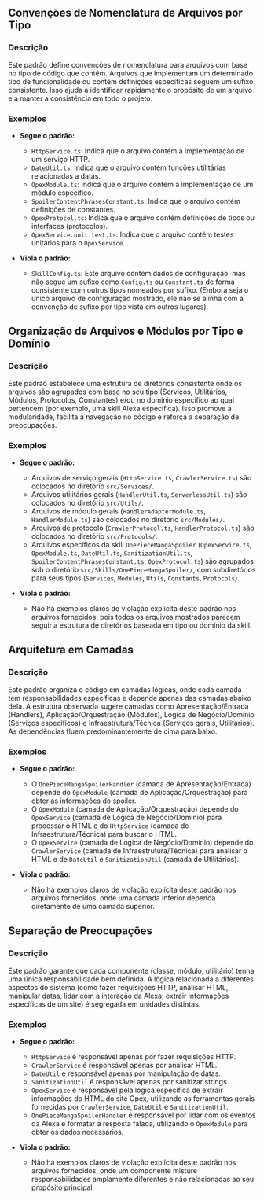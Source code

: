 ## Convenções de Nomenclatura de Arquivos por Tipo

### Descrição

Este padrão define convenções de nomenclatura para arquivos com base no tipo de código que contêm. Arquivos que implementam um determinado tipo de funcionalidade ou contêm definições específicas seguem um sufixo consistente. Isso ajuda a identificar rapidamente o propósito de um arquivo e a manter a consistência em todo o projeto.

### Exemplos

- **Segue o padrão:**
  - `HttpService.ts`: Indica que o arquivo contém a implementação de um serviço HTTP.
  - `DateUtil.ts`: Indica que o arquivo contém funções utilitárias relacionadas a datas.
  - `OpexModule.ts`: Indica que o arquivo contém a implementação de um módulo específico.
  - `SpoilerContentPhrasesConstant.ts`: Indica que o arquivo contém definições de constantes.
  - `OpexProtocol.ts`: Indica que o arquivo contém definições de tipos ou interfaces (protocolos).
  - `OpexService.unit.test.ts`: Indica que o arquivo contém testes unitários para o `OpexService`.

- **Viola o padrão:**
  - `SkillConfig.ts`: Este arquivo contém dados de configuração, mas não segue um sufixo como `Config.ts` ou `Constant.ts` de forma consistente com outros tipos nomeados por sufixo. (Embora seja o único arquivo de configuração mostrado, ele não se alinha com a convenção de sufixo por tipo vista em outros lugares).

## Organização de Arquivos e Módulos por Tipo e Domínio

### Descrição

Este padrão estabelece uma estrutura de diretórios consistente onde os arquivos são agrupados com base no seu tipo (Serviços, Utilitários, Módulos, Protocolos, Constantes) e/ou no domínio específico ao qual pertencem (por exemplo, uma skill Alexa específica). Isso promove a modularidade, facilita a navegação no código e reforça a separação de preocupações.

### Exemplos

- **Segue o padrão:**
  - Arquivos de serviço gerais (`HttpService.ts`, `CrawlerService.ts`) são colocados no diretório `src/Services/`.
  - Arquivos utilitários gerais (`HandlerUtil.ts`, `ServerlessUtil.ts`) são colocados no diretório `src/Utils/`.
  - Arquivos de módulo gerais (`HandlerAdapterModule.ts`, `HandlerModule.ts`) são colocados no diretório `src/Modules/`.
  - Arquivos de protocolo (`CrawlerProtocol.ts`, `HandlerProtocol.ts`) são colocados no diretório `src/Protocols/`.
  - Arquivos específicos da skill `OnePieceMangaSpoiler` (`OpexService.ts`, `OpexModule.ts`, `DateUtil.ts`, `SanitizationUtil.ts`, `SpoilerContentPhrasesConstant.ts`, `OpexProtocol.ts`) são agrupados sob o diretório `src/Skills/OnePieceMangaSpoiler/`, com subdiretórios para seus tipos (`Services`, `Modules`, `Utils`, `Constants`, `Protocols`).

- **Viola o padrão:**
  - Não há exemplos claros de violação explícita deste padrão nos arquivos fornecidos, pois todos os arquivos mostrados parecem seguir a estrutura de diretórios baseada em tipo ou domínio da skill.

## Arquitetura em Camadas

### Descrição

Este padrão organiza o código em camadas lógicas, onde cada camada tem responsabilidades específicas e depende apenas das camadas abaixo dela. A estrutura observada sugere camadas como Apresentação/Entrada (Handlers), Aplicação/Orquestração (Módulos), Lógica de Negócio/Domínio (Serviços específicos) e Infraestrutura/Técnica (Serviços gerais, Utilitários). As dependências fluem predominantemente de cima para baixo.

### Exemplos

- **Segue o padrão:**
  - O `OnePieceMangaSpoilerHandler` (camada de Apresentação/Entrada) depende do `OpexModule` (camada de Aplicação/Orquestração) para obter as informações do spoiler.
  - O `OpexModule` (camada de Aplicação/Orquestração) depende do `OpexService` (camada de Lógica de Negócio/Domínio) para processar o HTML e do `HttpService` (camada de Infraestrutura/Técnica) para buscar o HTML.
  - O `OpexService` (camada de Lógica de Negócio/Domínio) depende do `CrawlerService` (camada de Infraestrutura/Técnica) para analisar o HTML e de `DateUtil` e `SanitizationUtil` (camada de Utilitários).

- **Viola o padrão:**
  - Não há exemplos claros de violação explícita deste padrão nos arquivos fornecidos, onde uma camada inferior dependa diretamente de uma camada superior.

## Separação de Preocupações

### Descrição

Este padrão garante que cada componente (classe, módulo, utilitário) tenha uma única responsabilidade bem definida. A lógica relacionada a diferentes aspectos do sistema (como fazer requisições HTTP, analisar HTML, manipular datas, lidar com a interação da Alexa, extrair informações específicas de um site) é segregada em unidades distintas.

### Exemplos

- **Segue o padrão:**
  - `HttpService` é responsável apenas por fazer requisições HTTP.
  - `CrawlerService` é responsável apenas por analisar HTML.
  - `DateUtil` é responsável apenas por manipulação de datas.
  - `SanitizationUtil` é responsável apenas por sanitizar strings.
  - `OpexService` é responsável pela lógica específica de extrair informações do HTML do site Opex, utilizando as ferramentas gerais fornecidas por `CrawlerService`, `DateUtil` e `SanitizationUtil`.
  - `OnePieceMangaSpoilerHandler` é responsável por lidar com os eventos da Alexa e formatar a resposta falada, utilizando o `OpexModule` para obter os dados necessários.

- **Viola o padrão:**
  - Não há exemplos claros de violação explícita deste padrão nos arquivos fornecidos, onde um componente misture responsabilidades amplamente diferentes e não relacionadas ao seu propósito principal.
